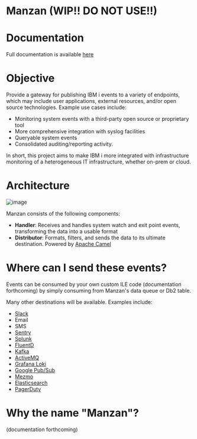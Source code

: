 # Manzan (WIP!! DO NOT USE!!)

# Documentation

Full documentation is available [here](http://theprez.github.io/Manzan/)

# Objective

Provide a gateway for publishing IBM i events to a variety of endpoints, which may include user applications, external resources, and/or open source technologies. Example use cases include:
- Monitoring system events with a third-party open source or proprietary tool
- More comprehensive integration with syslog facilities
- Queryable system events
- Consolidated auditing/reporting activity. 

In short, this project aims to make IBM i more integrated with infrastructure monitoring of a heterogeneous IT infrastructure, whether on-prem or cloud.

# Architecture

![image](https://user-images.githubusercontent.com/17914061/208200501-d0c14907-ed47-4248-ab89-9728e197ddb6.png)


Manzan consists of the following components:
- **Handler**: Receives and handles system watch and exit point events, transforming the data into a usable format
- **Distributor**: Formats, filters, and sends the data to its ultimate destination. Powered by [Apache Camel](http://camel.apache.org)

# Where can I send these events?

Events can be consumed by your own custom ILE code (documentation forthcoming) by simply consuming from Manzan's data queue or Db2 table. 

Many other destinations will be available. Examples include:
- [Slack](http://slack.com)
- Email
- SMS
- [Sentry](http://sentry.io)
- [Splunk](http://splunk.com)
- [FluentD](http://fluentd.org)
- [Kafka](http://kafka.apache.org)
- [ActiveMQ](http://activemq.apache.org/)
- [Grafana Loki](https://grafana.com/oss/loki/)
- [Google Pub/Sub](https://cloud.google.com/pubsub)
- [Mezmo](http://mezmo.com)
- [Elasticsearch](http://elastic.co)
- [PagerDuty](http://pagerduty.com)

# Why the name "Manzan"?

(documentation forthcoming)
